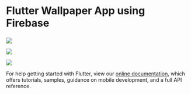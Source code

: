 # Flutter Wallpaper App using Firebase



###     


![](https://im3.ezgif.com/tmp/ezgif-3-b874c21862ca.gif)      




![](https://im3.ezgif.com/tmp/ezgif-3-80eab8943f49.gif)  



![](https://im3.ezgif.com/tmp/ezgif-3-00ab87b7656e.gif)
        

For help getting started with Flutter, view our
[online documentation](https://flutter.dev/docs), which offers tutorials,
samples, guidance on mobile development, and a full API reference.
